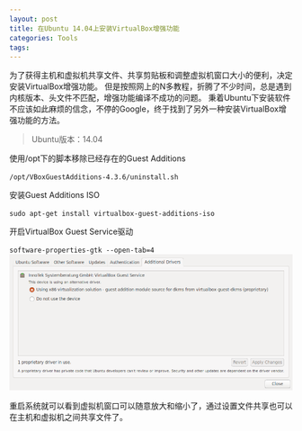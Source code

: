 ```yaml
---
layout: post
title: 在Ubuntu 14.04上安装VirtualBox增强功能
categories: Tools 
tags:
---
```


为了获得主机和虚拟机共享文件、共享剪贴板和调整虚拟机窗口大小的便利，决定安装VirtualBox增强功能。
但是按照网上的N多教程，折腾了不少时间，总是遇到内核版本、头文件不匹配，增强功能编译不成功的问题。
秉着Ubuntu下安装软件不应该如此麻烦的信念，不停的Google，终于找到了另外一种安装VirtualBox增强功能的方法。

> Ubuntu版本：14.04

使用/opt下的脚本移除已经存在的Guest Additions

`/opt/VBoxGuestAdditions-4.3.6/uninstall.sh`

安装Guest Additions ISO

`sudo apt-get install virtualbox-guest-additions-iso`

开启VirtualBox Guest Service驱动

`software-properties-gtk --open-tab=4`
![](/images/tools/wpid-software-properties-gtk-tab4.png)

重启系统就可以看到虚拟机窗口可以随意放大和缩小了，通过设置文件共享也可以在主机和虚拟机之间共享文件了。




